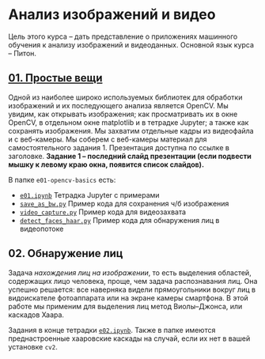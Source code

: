 # Анализ изображений и видео

Цель этого курса – дать представление о приложениях машинного обучения к анализу изображений и видеоданных. Основной язык курса – Питон.

## [01. Простые вещи](https://kit-classes.github.io/imglearn/e01-opencv-basics/assets/player/KeynoteDHTMLPlayer.html)
Одной из наиболее широко используемых библиотек для обработки изображений и их последующего анализа является OpenCV. Мы увидим, как открывать изображения; как просматривать их в окне OpenCV, в отдельном окне matplotlib и в тетрадке Jupyter; а также как сохранять изображения. Мы захватим отдельные кадры из видеофайла и с веб-камеры. Мы соберем с веб-камеры материал для самостоятельного задания 1. Презентация доступна по ссылке в заголовке. **Задание 1 – последний слайд презентации (если подвести мышку к левому краю окна, появится список слайдов).**

В папке `e01-opencv-basics` есть:

- [`e01.ipynb`](e01-opencv-basics/e01.ipynb) Тетрадка Jupyter с примерами
- [`save_as_bw.py`](e01-opencv-basics/save_as_bw.py) Пример кода для сохранения ч/б изображения
- [`video_capture.py`](e01-opencv-basics/video_capture.py) Пример кода для видеозахвата
- [`detect_faces_haar.py`](e01-opencv-basics/detect_faces_haar.py) Пример кода для обнаружения лиц в видеопотоке


## 02. Обнаружение лиц

Задача *нахождения лиц на изображении*, то есть выделения областей, содержащих лицо человека, проще, чем задача распознавания лиц. Она успешно решается: все наверняка видели прямоугольники вокруг лиц в видоискателе фотоаппарата или на экране камеры смартфона. В этой работе мы применим для выделения лиц метод  Виолы–Джонса, или каскадов Хаара.

Задания в конце тетрадки  [`e02.ipynb`](e02-facegrab/e02.ipynb). Также в папке <e02-facegrab/> имеются преднастроенные хааровские каскады на случай, если их нет в вашей установке `cv2`.
